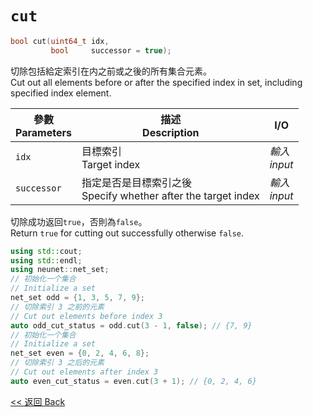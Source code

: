 # `cut`

```c++
bool cut(uint64_t idx, 
         bool     successor = true);
```

切除包括給定索引在内之前或之後的所有集合元素。\
Cut out all elements before or after the specified index in set, including specified index element.

參數<br>Parameters|描述<br>Description|I/O
-|-|-
`idx`|目標索引<br>Target index|*輸入<br>input*
`successor`|指定是否是目標索引之後<br>Specify whether after the target index|*輸入<br>input*

切除成功返回`true`，否則為`false`。\
Return `true` for cutting out successfully otherwise `false`.

```c++
using std::cout;
using std::endl;
using neunet::net_set;
// 初始化一个集合
// Initialize a set
net_set odd = {1, 3, 5, 7, 9};
// 切除索引 3 之前的元素
// Cut out elements before index 3
auto odd_cut_status = odd.cut(3 - 1, false); // {7, 9}
// 初始化一个集合
// Initialize a set
net_set even = {0, 2, 4, 6, 8};
// 切除索引 3 之后的元素
// Cut out elements after index 3
auto even_cut_status = even.cut(3 + 1); // {0, 2, 4, 6}
```

[<< 返回 Back](cover.md)
